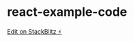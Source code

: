 # react-example-code

[Edit on StackBlitz ⚡️](https://stackblitz.com/edit/stackblitz-starters-n1wvp3)